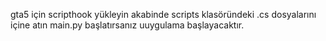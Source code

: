 gta5 için scripthook yükleyin akabinde scripts klasöründeki .cs dosyalarını içine atın
main.py başlatırsanız  uuygulama başlayacaktır.
